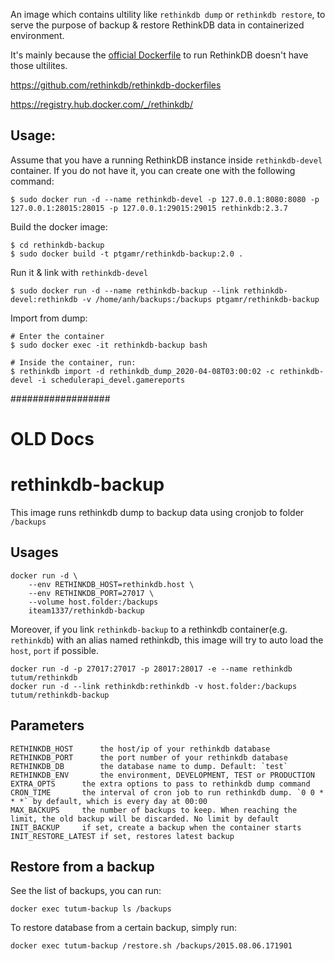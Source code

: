 An image which contains ultility like `rethinkdb dump` or `rethinkdb restore`, to serve the purpose of backup & restore RethinkDB data in containerized environment.

It's mainly because the [official Dockerfile](https://github.com/rethinkdb/rethinkdb-dockerfiles) to run RethinkDB doesn't have those ultilites.

https://github.com/rethinkdb/rethinkdb-dockerfiles

https://registry.hub.docker.com/_/rethinkdb/

## Usage:

Assume that you have a running RethinkDB instance inside `rethinkdb-devel` container.
If you do not have it, you can create one with the following command:

```
$ sudo docker run -d --name rethinkdb-devel -p 127.0.0.1:8080:8080 -p 127.0.0.1:28015:28015 -p 127.0.0.1:29015:29015 rethinkdb:2.3.7
```


Build the docker image:

```
$ cd rethinkdb-backup
$ sudo docker build -t ptgamr/rethinkdb-backup:2.0 .
```

Run it  & link with `rethinkdb-devel`

```
$ sudo docker run -d --name rethinkdb-backup --link rethinkdb-devel:rethinkdb -v /home/anh/backups:/backups ptgamr/rethinkdb-backup
```

Import from dump:

```
# Enter the container
$ sudo docker exec -it rethinkdb-backup bash

# Inside the container, run:
$ rethinkdb import -d rethinkdb_dump_2020-04-08T03:00:02 -c rethinkdb-devel -i schedulerapi_devel.gamereports
```


##################
# OLD Docs

# rethinkdb-backup

This image runs rethinkdb dump to backup data using cronjob to folder `/backups`

## Usages
    docker run -d \
        --env RETHINKDB_HOST=rethinkdb.host \
        --env RETHINKDB_PORT=27017 \
        --volume host.folder:/backups
        iteam1337/rethinkdb-backup

Moreover, if you link `rethinkdb-backup` to a rethinkdb container(e.g. `rethinkdb`) with an alias named rethinkdb, this image will try to auto load the `host`, `port` if possible.

    docker run -d -p 27017:27017 -p 28017:28017 -e --name rethinkdb tutum/rethinkdb
    docker run -d --link rethinkdb:rethinkdb -v host.folder:/backups tutum/rethinkdb-backup

## Parameters

    RETHINKDB_HOST      the host/ip of your rethinkdb database
    RETHINKDB_PORT      the port number of your rethinkdb database
    RETHINKDB_DB        the database name to dump. Default: `test`
    RETHINKDB_ENV       the environment, DEVELOPMENT, TEST or PRODUCTION
    EXTRA_OPTS      the extra options to pass to rethinkdb dump command
    CRON_TIME       the interval of cron job to run rethinkdb dump. `0 0 * * *` by default, which is every day at 00:00
    MAX_BACKUPS     the number of backups to keep. When reaching the limit, the old backup will be discarded. No limit by default
    INIT_BACKUP     if set, create a backup when the container starts
    INIT_RESTORE_LATEST if set, restores latest backup

## Restore from a backup

See the list of backups, you can run:

    docker exec tutum-backup ls /backups

To restore database from a certain backup, simply run:

    docker exec tutum-backup /restore.sh /backups/2015.08.06.171901

